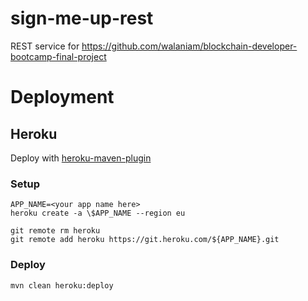 # sign-me-up-rest
REST service for https://github.com/walaniam/blockchain-developer-bootcamp-final-project

# Deployment
## Heroku
Deploy with [heroku-maven-plugin](https://devcenter.heroku.com/articles/deploying-java-applications-with-the-heroku-maven-plugin)

### Setup
```shell
APP_NAME=<your app name here>
heroku create -a \$APP_NAME --region eu

git remote rm heroku
git remote add heroku https://git.heroku.com/${APP_NAME}.git
```

### Deploy
```shell
mvn clean heroku:deploy
```